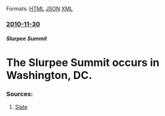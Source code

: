 
Formats: [HTML](/news/2010/11/30/the-slurpee-summit-occurs-in-washington-dc.html)  [JSON](/news/2010/11/30/the-slurpee-summit-occurs-in-washington-dc.json)  [XML](/news/2010/11/30/the-slurpee-summit-occurs-in-washington-dc.xml)  

### [2010-11-30](/news/2010/11/30/index.md)

##### Slurpee Summit
# The Slurpee Summit occurs in Washington, DC. 




### Sources:

1. [Slate](http://www.slate.com/id/2276309/)
